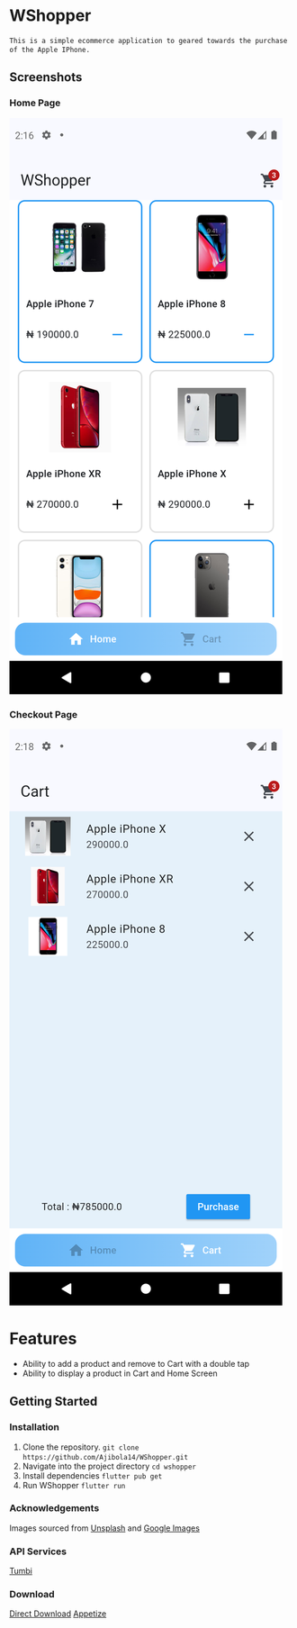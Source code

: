 # WShopper
    This is a simple ecommerce application to geared towards the purchase of the Apple IPhone.
## Screenshots
### Home Page
![Home](flutter_01.png)
### Checkout Page
![Cart](flutter_02.png)

# Features
* Ability to add a product and remove to Cart with a double tap
* Ability to display a product in Cart and Home Screen

## Getting Started

### Installation
1. Clone the repository.
   `git clone https://github.com/Ajibola14/WShopper.git`
2. Navigate into the project directory
   `cd wshopper`
3. Install dependencies
   `flutter pub get`
4. Run WShopper
   `flutter run`

### Acknowledgements
   Images sourced from [Unsplash](https://unsplash.com/) and [Google Images](https://google.com)
### API Services
   [Tumbi](https://timbu.cloud/)
### Download
  [Direct Download](https://drive.google.com/file/d/1yJcCeWMtmHvrRxzlJ054BAjtZAx2xe2f/view?usp=drive_link)
  [Appetize](https://appetize.io/apps/android/com.example.wshopper/builds/b_lnrmjchnwfa7bge5bn5w3ejccu)

 